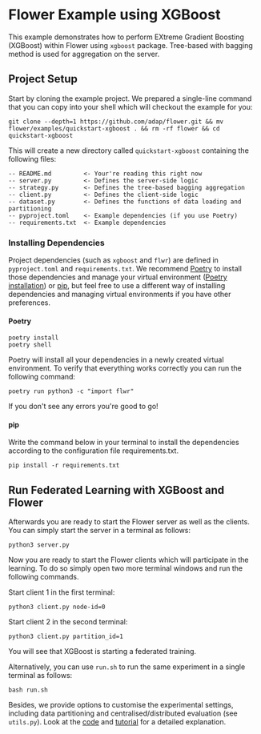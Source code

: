 # Flower Example using XGBoost

This example demonstrates how to perform EXtreme Gradient Boosting (XGBoost) within Flower using `xgboost` package.
Tree-based with bagging method is used for aggregation on the server.

## Project Setup

Start by cloning the example project. We prepared a single-line command that you can copy into your shell which will checkout the example for you:

```shell
git clone --depth=1 https://github.com/adap/flower.git && mv flower/examples/quickstart-xgboost . && rm -rf flower && cd quickstart-xgboost
```

This will create a new directory called `quickstart-xgboost` containing the following files:

```
-- README.md         <- Your're reading this right now
-- server.py         <- Defines the server-side logic
-- strategy.py       <- Defines the tree-based bagging aggregation
-- client.py         <- Defines the client-side logic
-- dataset.py        <- Defines the functions of data loading and partitioning
-- pyproject.toml    <- Example dependencies (if you use Poetry)
-- requirements.txt  <- Example dependencies
```

### Installing Dependencies

Project dependencies (such as `xgboost` and `flwr`) are defined in `pyproject.toml` and `requirements.txt`. We recommend [Poetry](https://python-poetry.org/docs/) to install those dependencies and manage your virtual environment ([Poetry installation](https://python-poetry.org/docs/#installation)) or [pip](https://pip.pypa.io/en/latest/development/), but feel free to use a different way of installing dependencies and managing virtual environments if you have other preferences.

#### Poetry

```shell
poetry install
poetry shell
```

Poetry will install all your dependencies in a newly created virtual environment. To verify that everything works correctly you can run the following command:

```shell
poetry run python3 -c "import flwr"
```

If you don't see any errors you're good to go!

#### pip

Write the command below in your terminal to install the dependencies according to the configuration file requirements.txt.

```shell
pip install -r requirements.txt
```

## Run Federated Learning with XGBoost and Flower

Afterwards you are ready to start the Flower server as well as the clients.
You can simply start the server in a terminal as follows:

```shell
python3 server.py
```

Now you are ready to start the Flower clients which will participate in the learning.
To do so simply open two more terminal windows and run the following commands.

Start client 1 in the first terminal:

```shell
python3 client.py node-id=0
```

Start client 2 in the second terminal:

```shell
python3 client.py partition_id=1
```

You will see that XGBoost is starting a federated training.

Alternatively, you can use `run.sh` to run the same experiment in a single terminal as follows:

```shell
bash run.sh
```

Besides, we provide options to customise the experimental settings, including data partitioning and centralised/distributed evaluation (see `utils.py`).
Look at the [code](https://github.com/adap/flower/tree/main/examples/quickstart-xgboost)
and [tutorial](https://flower.dev/docs/framework/tutorial-quickstart-xgboost.html) for a detailed explanation.
